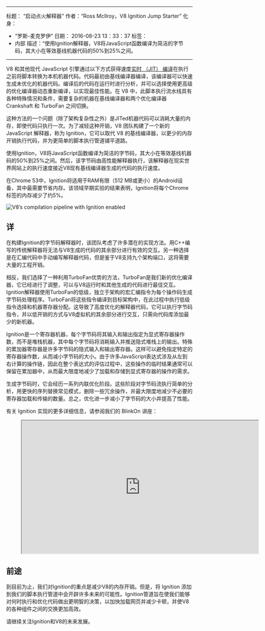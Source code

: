 ***

标题： “启动点火解释器”
作者：“Ross McIlroy，V8 Ignition Jump Starter”
化身：

*   “罗斯-麦克罗伊”
    日期： 2016-08-23 13：33：37
    标签：
*   内部
    描述：“使用Ignition解释器，V8将JavaScript函数编译为简洁的字节码，其大小在等效基线机器代码的50%到25%之间。

***

V8 和其他现代 JavaScript 引擎通过以下方式获得速度[实时 （JIT） 编译](https://en.wikipedia.org/wiki/Just-in-time_compilation)在执行之前将脚本转换为本机机器代码。代码最初由基线编译器编译，该编译器可以快速生成未优化的机器代码。编译后的代码在运行时进行分析，并可以选择使用更高级的优化编译器动态重新编译，以实现最佳性能。在 V8 中，此脚本执行流水线具有各种特殊情况和条件，需要复杂的机器在基线编译器和两个优化编译器 Crankshaft 和 TurboFan 之间切换。

这种方法的一个问题（除了架构复杂性之外）是JITed机器代码可以消耗大量的内存，即使代码只执行一次。为了减轻这种开销，V8 团队构建了一个新的 JavaScript 解释器，称为 Ignition，它可以取代 V8 的基线编译器，以更少的内存开销执行代码，并为更简单的脚本执行管道铺平道路。

使用Ignition，V8将JavaScript函数编译为简洁的字节码，其大小在等效基线机器码的50%到25%之间。然后，该字节码由高性能解释器执行，该解释器在现实世界网站上的执行速度接近V8现有基线编译器生成的代码的执行速度。

在Chrome 53中，Ignition将适用于RAM有限（512 MB或更小）的Android设备，其中最需要节省内存。该领域早期实验的结果表明，Ignition将每个Chrome标签的内存减少了约5%。

![V8’s compilation pipeline with Ignition enabled](/\_img/ignition-interpreter/ignition-pipeline.png)

## 详

在构建Ignition的字节码解释器时，该团队考虑了许多潜在的实现方法。用C++编写的传统解释器将无法与V8生成的代码的其余部分进行有效的交互。另一种选择是在汇编代码中手动编写解释器代码，但是鉴于V8支持九个架构端口，这将需要大量的工程开销。

相反，我们选择了一种利用TurboFan优势的方法，TurboFan是我们新的优化编译器，它已经进行了调整，可以与V8运行时和其他生成的代码进行最佳交互。Ignition解释器使用TurboFan的低级，独立于架构的宏汇编指令为每个操作码生成字节码处理程序。TurboFan将这些指令编译到目标架构中，在此过程中执行低级指令选择和机器寄存器分配。这导致了高度优化的解释器代码，它可以执行字节码指令，并以低开销的方式与V8虚拟机的其余部分进行交互，只需向代码库添加最少的新机器。

Ignition是一个寄存器机器，每个字节码将其输入和输出指定为显式寄存器操作数，而不是堆栈机器，其中每个字节码将消耗输入并推送隐式堆栈上的输出。特殊的累加器寄存器是许多字节码的隐式输入和输出寄存器。这样可以避免指定特定的寄存器操作数，从而减小字节码的大小。由于许多JavaScript表达式涉及从左到右计算的操作链，因此在整个表达式的评估过程中，这些操作的临时结果通常可以保留在累加器中，从而最大限度地减少了加载和存储到显式寄存器的操作的需求。

生成字节码时，它会经历一系列内联优化阶段。这些阶段对字节码流执行简单的分析，用更快的序列替换常见模式，删除一些冗余操作，并最大限度地减少不必要的寄存器加载和传输的数量。总之，优化进一步减小了字节码的大小并提高了性能。

有关 Ignition 实现的更多详细信息，请参阅我们的 BlinkOn 讲座：

<figure>
  <div class="video video-16:9">
    <iframe src="https://www.youtube.com/embed/r5OWCtuKiAk" width="640" height="360" loading="lazy"></iframe>
  </div>
</figure>

## 前途

到目前为止，我们对Ignition的重点是减少V8的内存开销。但是，将 Ignition 添加到我们的脚本执行管道中会开辟许多未来的可能性。Ignition管道旨在使我们能够对何时执行和优化代码做出更明智的决策，以加快加载网页并减少卡顿，并使V8的各种组件之间的交换更加高效。

请继续关注Ignition和V8的未来发展。
